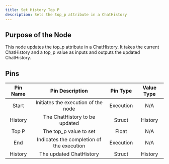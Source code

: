 ```yaml
---
title: Set History Top P
description: Sets the top_p attribute in a ChatHistory
---
```


## Purpose of the Node
This node updates the top_p attribute in a ChatHistory. It takes the current ChatHistory and a top_p value as inputs and outputs the updated ChatHistory.

## Pins
| Pin Name | Pin Description | Pin Type | Value Type |
|:----------:|:-------------:|:------:|:------:|
| Start | Initiates the execution of the node | Execution | N/A |
| History | The ChatHistory to be updated | Struct | History |
| Top P | The top_p value to set | Float | N/A |
| End | Indicates the completion of the execution | Execution | N/A |
| History | The updated ChatHistory | Struct | History |